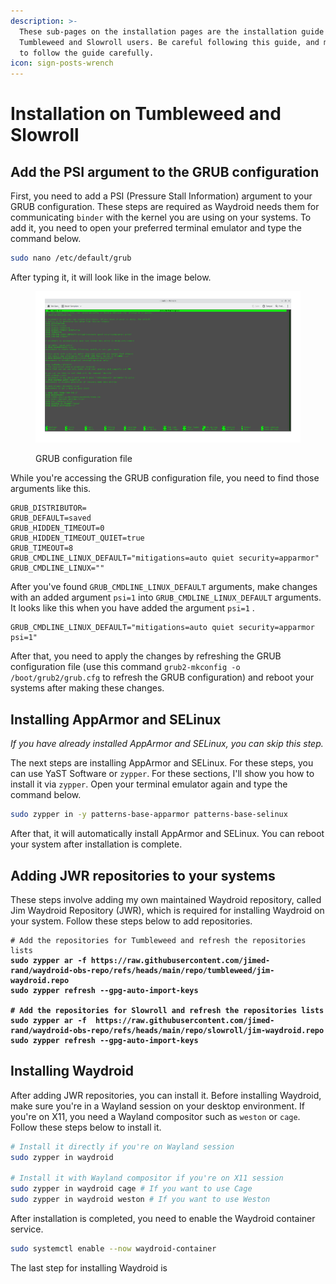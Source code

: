 ```yaml
---
description: >-
  These sub-pages on the installation pages are the installation guide for
  Tumbleweed and Slowroll users. Be careful following this guide, and make sure
  to follow the guide carefully.
icon: sign-posts-wrench
---
```


# Installation on Tumbleweed and Slowroll

## Add the PSI argument to the GRUB configuration

First, you need to add a PSI (Pressure Stall Information) argument to your GRUB configuration. These steps are required as Waydroid needs them for communicating `binder` with the kernel you are using on your systems. To add it, you need to open your preferred terminal emulator and type the command below.

```sh
sudo nano /etc/default/grub
```

After typing it, it will look like in the image below.

<figure><img src="../.gitbook/assets/Jepretan layar_20250618_103307.png" alt="Nano accessing GRUB configuration file (sudo nano /etc/default/grub)"><figcaption><p>GRUB configuration file</p></figcaption></figure>

While you're accessing the GRUB configuration file, you need to find those arguments like this.

```
GRUB_DISTRIBUTOR=
GRUB_DEFAULT=saved
GRUB_HIDDEN_TIMEOUT=0
GRUB_HIDDEN_TIMEOUT_QUIET=true
GRUB_TIMEOUT=8
GRUB_CMDLINE_LINUX_DEFAULT="mitigations=auto quiet security=apparmor"
GRUB_CMDLINE_LINUX=""
```

After you've found `GRUB_CMDLINE_LINUX_DEFAULT` arguments, make changes with an added argument `psi=1` into `GRUB_CMDLINE_LINUX_DEFAULT` arguments. It looks like this when you have added the argument `psi=1` .

```
GRUB_CMDLINE_LINUX_DEFAULT="mitigations=auto quiet security=apparmor psi=1"
```

After that, you need to apply the changes by refreshing the GRUB configuration file (use this command `grub2-mkconfig -o /boot/grub2/grub.cfg` to refresh the GRUB configuration) and reboot your systems after making these changes.

## Installing AppArmor and SELinux

_If you have already installed AppArmor and SELinux, you can skip this step._

The next steps are installing AppArmor and SELinux. For these steps, you can use YaST Software or `zypper`. For these sections, I'll show you how to install it via `zypper`. Open your terminal emulator again and type the command below.

```sh
sudo zypper in -y patterns-base-apparmor patterns-base-selinux
```

After that, it will automatically install AppArmor and SELinux. You can reboot your system after installation is complete.

## Adding JWR repositories to your systems

These steps involve adding my own maintained Waydroid repository, called Jim Waydroid Repository (JWR), which is required for installing Waydroid on your system. Follow these steps below to add repositories.

<pre class="language-sh"><code class="lang-sh"># Add the repositories for Tumbleweed and refresh the repositories lists
<strong>sudo zypper ar -f https://raw.githubusercontent.com/jimed-rand/waydroid-obs-repo/refs/heads/main/repo/tumbleweed/jim-waydroid.repo
</strong><strong>sudo zypper refresh --gpg-auto-import-keys
</strong><strong>
</strong><strong># Add the repositories for Slowroll and refresh the repositories lists
</strong><strong>sudo zypper ar -f  https://raw.githubusercontent.com/jimed-rand/waydroid-obs-repo/refs/heads/main/repo/slowroll/jim-waydroid.repo
</strong><strong>sudo zypper refresh --gpg-auto-import-keys
</strong></code></pre>

## Installing Waydroid

After adding JWR repositories, you can install it. Before installing Waydroid, make sure you're in a Wayland session on your desktop environment. If you're on X11, you need a Wayland compositor such as `weston` or `cage`. Follow these steps below to install it.

```sh
# Install it directly if you're on Wayland session
sudo zypper in waydroid

# Install it with Wayland compositor if you're on X11 session
sudo zypper in waydroid cage # If you want to use Cage
sudo zypper in waydroid weston # If you want to use Weston
```

After installation is completed, you need to enable the Waydroid container service.

```sh
sudo systemctl enable --now waydroid-container
```

The last step for installing Waydroid is&#x20;
